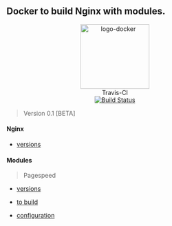 ## Docker to build Nginx with modules.

<p align="center">
	<img alt="logo-docker" class="avatar rounded-2" height="150" src="https://avatars2.githubusercontent.com/u/35675959?s=400&u=b1f9ebca6fa8e5be55cb524e16f38b52f2f1dd58&v=4" width="160">
	<br>
	Travis-CI<br>
	<a href="https://travis-ci.org/lnoering/docker-nginx">
		<img src="https://travis-ci.org/lnoering/docker-nginx.svg?branch=master" alt="Build Status">
	</a>
</p>

>Version 0.1 [BETA]


#### Nginx

  - [versions](http://nginx.org/en/download.html)


#### Modules
> Pagespeed
	
   - [versions](https://www.modpagespeed.com/doc/release_notes)
	
   - [to build](https://www.modpagespeed.com/doc/build_ngx_pagespeed_from_source)
	
   - [configuration](https://www.modpagespeed.com/doc/configuration)

